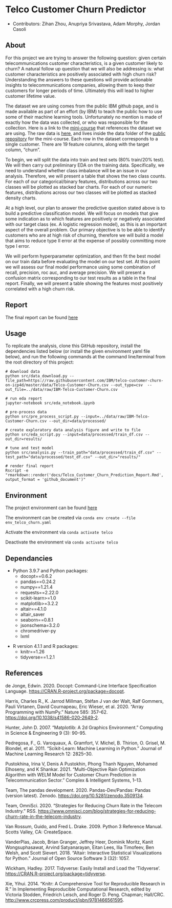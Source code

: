 # Telco Customer Churn Predictor

- Contributors: Zihan Zhou, Anupriya Srivastava, Adam Morphy, Jordan Casoli 

## About

For this project we are trying to answer the following question: given certain telecommunications customer characteristics, is a given customer likely to churn? A natural follow up question that we will also be addressing is: what customer characteristics are positively associated with high churn risk? Understanding the answers to these questions will provide actionable insights to telecommunications companies, allowing them to keep their customers for longer periods of time. Ultimately this will lead to higher customer lifetime value.

The dataset we are using comes from the public IBM github page, and is made available as part of an effort (by IBM) to teach the public how to use some of their machine learning tools. Unfortunately no mention is made of exactly how the data was collected, or who was responsible for the collection. Here is a link to the [mini-course](https://developer.ibm.com/patterns/predict-customer-churn-using-watson-studio-and-jupyter-notebooks/) that references the dataset we are using. The raw data is [here](https://raw.githubusercontent.com/IBM/telco-customer-churn-on-icp4d/master/data/Telco-Customer-Churn.csv), and lives inside the data folder of the [public repository](https://github.com/IBM/telco-customer-churn-on-icp4d) for the mini-course. Each row in the dataset corresponds to a single customer. There are 19 feature columns, along with the target column, “churn”.

To begin, we will split the data into train and test sets (80% train/20% test). We will then carry out preliminary EDA on the training data. Specifically, we need to understand whether class imbalance will be an issue in our analysis. Therefore, we will present a table that shows the two class counts. For each of our categorical/binary features, distributions across our two classes will be plotted as stacked bar charts. For each of our numeric features, distributions across our two classes will be plotted as stacked density charts.

At a high level, our plan to answer the predictive question stated above is to build a predictive classification model. We will focus on models that give some indication as to which features are positively or negatively associated with our target class (ex. A logistic regression model), as this is an important aspect of the overall problem. Our primary objective is to be able to identify customers who are at high risk of churning, therefore we will build a model that aims to reduce type II error at the expense of possibly committing more type I error.

We will perform hyperparameter optimization, and then fit the best model on our train data before evaluating the model on our test set. At this point we will assess our final model performance using some combination of recall, precision, roc auc, and average precision. We will present a confusion matrix corresponding to our test results as a table in the final report. Finally, we will present a table showing the features most positively correlated with a high churn risk.

## Report

The final report can be found 
[here](https://github.com/UBC-MDS/Telco_Customer_Churn_Prediction_Group12/blob/main/docs/Telco_Customer_Churn_Prediction_Report.Rmd)

## Usage

To replicate the analysis, clone this GitHub repository, install the dependencies listed below (or install the given environment yaml file below), and run the following commands at the command line/terminal from the root directory of this project:

```
# download data
python src/data_download.py --file_path=https://raw.githubusercontent.com/IBM/telco-customer-churn-on-icp4d/master/data/Telco-Customer-Churn.csv --out_type=csv  --out_file=../data/raw/IBM-Telco-Customer-Churn.csv

# run eda report
jupyter-notebook src/eda_notebook.ipynb

# pre-process data 
python src/pre_process_script.py --input=../data/raw/IBM-Telco-Customer-Churn.csv --out_dir=data/processed/

# create exploratory data analysis figure and write to file 
python src/eda_script.py --input=data/processed/train_df.csv --out_dir=results/

# tune and test model
python src/analysis.py --train_path="data/processed/train_df.csv" --test_path="data/processed/test_df.csv" --out_dir="results/"

# render final report
Rscript -e "rmarkdown::render('docs/Telco_Customer_Churn_Prediction_Report.Rmd', output_format = 'github_document')"
```

## Environment

The project environment can be found
[here](https://github.com/UBC-MDS/Telco_Customer_Churn_Prediction_Group12/blob/main/env_telco_churn.yaml)

The environment can be created via
`conda env create --file env_telco_churn.yaml`

Activate the environment via
`conda activate telco`

Deactivate the environment via
`conda activate telco`

## Dependancies

* Python 3.9.7 and Python packages:
    + docopt==0.6.2
    + pandas==0.24.2
    + numpy==1.21.4
    + requests==2.22.0
    + scikit-learn>=1.0
    + matplotlib>=3.2.2
    + altair==4.1.0
    + altair_saver
    + seaborn==0.8.1
    + jsonschema=3.2.0
    + chromedriver-py
    + lxml
- R version 4.1.1 and R packages:
    + knitr==1.26
    + tidyverse==1.2.1

## References

de Jonge, Edwin. 2020. Docopt: Command-Line Interface Specification Language. https://CRAN.R-project.org/package=docopt.

Harris, Charles R., K. Jarrod Millman, Stéfan J van der Walt, Ralf Gommers, Pauli Virtanen, David Cournapeau, Eric Wieser, et al. 2020. “Array Programming with NumPy.” Nature 585: 357–62. https://doi.org/10.1038/s41586-020-2649-2.

Hunter, John D. 2007. “Matplotlib: A 2d Graphics Environment.” Computing in Science & Engineering 9 (3): 90–95.

Pedregosa, F., G. Varoquaux, A. Gramfort, V. Michel, B. Thirion, O. Grisel, M. Blondel, et al. 2011. “Scikit-Learn: Machine Learning in Python.” Journal of Machine Learning Research 12: 2825–30.

Pustokhina, Irina V, Denis A Pustokhin, Phong Thanh Nguyen, Mohamed Elhoseny, and K Shankar. 2021. “Multi-Objective Rain Optimization Algorithm with WELM Model for Customer Churn Prediction in Telecommunication Sector.” Complex & Intelligent Systems, 1–13.

Team, The pandas development. 2020. Pandas-Dev/Pandas: Pandas (version latest). Zenodo. https://doi.org/10.5281/zenodo.3509134.

Team, OmniSci. 2020. “Strategies for Reducing Churn Rate in the Telecom Industry.” RSS. https://www.omnisci.com/blog/strategies-for-reducing-churn-rate-in-the-telecom-industry.

Van Rossum, Guido, and Fred L. Drake. 2009. Python 3 Reference Manual. Scotts Valley, CA: CreateSpace.

VanderPlas, Jacob, Brian Granger, Jeffrey Heer, Dominik Moritz, Kanit Wongsuphasawat, Arvind Satyanarayan, Eitan Lees, Ilia Timofeev, Ben Welsh, and Scott Sievert. 2018. “Altair: Interactive Statistical Visualizations for Python.” Journal of Open Source Software 3 (32): 1057.

Wickham, Hadley. 2017. Tidyverse: Easily Install and Load the ’Tidyverse’. https://CRAN.R-project.org/package=tidyverse.

Xie, Yihui. 2014. “Knitr: A Comprehensive Tool for Reproducible Research in R.” In Implementing Reproducible Computational Research, edited by Victoria Stodden, Friedrich Leisch, and Roger D. Peng. Chapman; Hall/CRC. http://www.crcpress.com/product/isbn/9781466561595.
